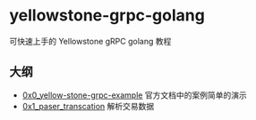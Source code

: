 # yellowstone-grpc-golang
可快速上手的 Yellowstone gRPC  golang 教程

## 大纲

- [0x0_yellow-stone-grpc-example](./0x0_yellow-stone-grpc-example/readme.md)  官方文档中的案例简单的演示
- [0x1_paser_transcation](./0x1_paser_transcation/readme.md) 解析交易数据